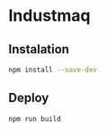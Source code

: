 # Industmaq

## Instalation
```bash
npm install --save-dev
```

## Deploy
```bash
npm run build
```
